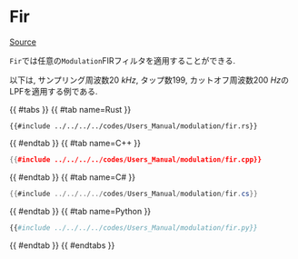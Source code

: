 # Fir
[Source](https://github.com/shinolab/autd3-rs/blob/v32.0.1/autd3/src/datagram/modulation/fir.rs)

`Fir`では任意の`Modulation`FIRフィルタを適用することができる.

以下は, サンプリング周波数$\SI{20}{kHz}$, タップ数$199$, カットオフ周波数$\SI{200}{Hz}$のLPFを適用する例である. 

{{ #tabs }}
{{ #tab name=Rust }}
```rust,edition2024
{{#include ../../../../codes/Users_Manual/modulation/fir.rs}}
```
{{ #endtab }}
{{ #tab name=C++ }}
```cpp
{{#include ../../../../codes/Users_Manual/modulation/fir.cpp}}
```
{{ #endtab }}
{{ #tab name=C# }}
```cs
{{#include ../../../../codes/Users_Manual/modulation/fir.cs}}
```
{{ #endtab }}
{{ #tab name=Python }}
```python
{{#include ../../../../codes/Users_Manual/modulation/fir.py}}
```
{{ #endtab }}
{{ #endtabs }}
